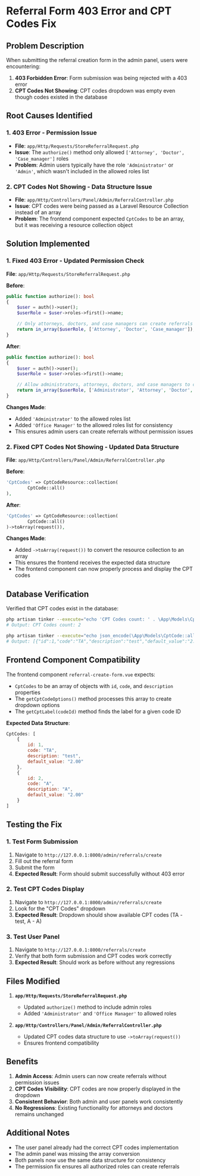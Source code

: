 # Referral Form 403 Error and CPT Codes Fix

## Problem Description

When submitting the referral creation form in the admin panel, users were encountering:
1. **403 Forbidden Error**: Form submission was being rejected with a 403 error
2. **CPT Codes Not Showing**: CPT codes dropdown was empty even though codes existed in the database

## Root Causes Identified

### 1. 403 Error - Permission Issue
- **File**: `app/Http/Requests/StoreReferralRequest.php`
- **Issue**: The `authorize()` method only allowed `['Attorney', 'Doctor', 'Case_manager']` roles
- **Problem**: Admin users typically have the role `'Administrator'` or `'Admin'`, which wasn't included in the allowed roles list

### 2. CPT Codes Not Showing - Data Structure Issue
- **File**: `app/Http/Controllers/Panel/Admin/ReferralController.php`
- **Issue**: CPT codes were being passed as a Laravel Resource Collection instead of an array
- **Problem**: The frontend component expected `CptCodes` to be an array, but it was receiving a resource collection object

## Solution Implemented

### 1. Fixed 403 Error - Updated Permission Check

**File**: `app/Http/Requests/StoreReferralRequest.php`

**Before**:
```php
public function authorize(): bool
{
    $user = auth()->user();
    $userRole = $user->roles->first()->name;

    // Only attorneys, doctors, and case managers can create referrals
    return in_array($userRole, ['Attorney', 'Doctor', 'Case_manager']);
}
```

**After**:
```php
public function authorize(): bool
{
    $user = auth()->user();
    $userRole = $user->roles->first()->name;

    // Allow administrators, attorneys, doctors, and case managers to create referrals
    return in_array($userRole, ['Administrator', 'Attorney', 'Doctor', 'Case_manager', 'Office Manager']);
}
```

**Changes Made**:
- Added `'Administrator'` to the allowed roles list
- Added `'Office Manager'` to the allowed roles list for consistency
- This ensures admin users can create referrals without permission issues

### 2. Fixed CPT Codes Not Showing - Updated Data Structure

**File**: `app/Http/Controllers/Panel/Admin/ReferralController.php`

**Before**:
```php
'CptCodes' => CptCodeResource::collection(
        CptCode::all()
),
```

**After**:
```php
'CptCodes' => CptCodeResource::collection(
        CptCode::all()
)->toArray(request()),
```

**Changes Made**:
- Added `->toArray(request())` to convert the resource collection to an array
- This ensures the frontend receives the expected data structure
- The frontend component can now properly process and display the CPT codes

## Database Verification

Verified that CPT codes exist in the database:
```bash
php artisan tinker --execute="echo 'CPT Codes count: ' . \App\Models\CptCode::count();"
# Output: CPT Codes count: 2

php artisan tinker --execute="echo json_encode(\App\Models\CptCode::all()->toArray());"
# Output: [{"id":1,"code":"TA","description":"test","default_value":"2.00",...}, {"id":2,"code":"A","description":"A","default_value":"2.00",...}]
```

## Frontend Component Compatibility

The frontend component `referral-create-form.vue` expects:
- `CptCodes` to be an array of objects with `id`, `code`, and `description` properties
- The `getCptCodeOptions()` method processes this array to create dropdown options
- The `getCptLabel(codeId)` method finds the label for a given code ID

**Expected Data Structure**:
```javascript
CptCodes: [
    {
        id: 1,
        code: "TA",
        description: "test",
        default_value: "2.00"
    },
    {
        id: 2,
        code: "A", 
        description: "A",
        default_value: "2.00"
    }
]
```

## Testing the Fix

### 1. Test Form Submission
1. Navigate to `http://127.0.0.1:8000/admin/referrals/create`
2. Fill out the referral form
3. Submit the form
4. **Expected Result**: Form should submit successfully without 403 error

### 2. Test CPT Codes Display
1. Navigate to `http://127.0.0.1:8000/admin/referrals/create`
2. Look for the "CPT Codes" dropdown
3. **Expected Result**: Dropdown should show available CPT codes (TA - test, A - A)

### 3. Test User Panel
1. Navigate to `http://127.0.0.1:8000/referrals/create`
2. Verify that both form submission and CPT codes work correctly
3. **Expected Result**: Should work as before without any regressions

## Files Modified

1. **`app/Http/Requests/StoreReferralRequest.php`**
   - Updated `authorize()` method to include admin roles
   - Added `'Administrator'` and `'Office Manager'` to allowed roles

2. **`app/Http/Controllers/Panel/Admin/ReferralController.php`**
   - Updated CPT codes data structure to use `->toArray(request())`
   - Ensures frontend compatibility

## Benefits

1. **Admin Access**: Admin users can now create referrals without permission issues
2. **CPT Codes Visibility**: CPT codes are now properly displayed in the dropdown
3. **Consistent Behavior**: Both admin and user panels work consistently
4. **No Regressions**: Existing functionality for attorneys and doctors remains unchanged

## Additional Notes

- The user panel already had the correct CPT codes implementation
- The admin panel was missing the array conversion
- Both panels now use the same data structure for consistency
- The permission fix ensures all authorized roles can create referrals
